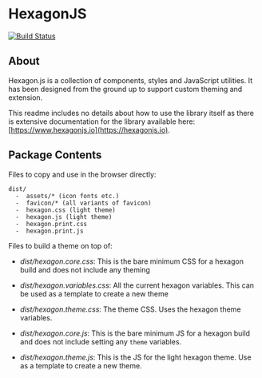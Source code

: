 # HexagonJS

[![Build Status](https://travis-ci.org/ocadotechnology/hexagonjs.svg?branch=master)](https://travis-ci.org/ocadotechnology/hexagonjs)

## About

Hexagon.js is a collection of components, styles and JavaScript utilities. It has been designed from the ground up to support custom theming and extension.

This readme includes no details about how to use the library itself as there is extensive documentation for the library available here: [https://www.hexagonjs.io](https://hexagonjs.io).


## Package Contents

Files to copy and use in the browser directly:
```
dist/
  -  assets/* (icon fonts etc.)
  -  favicon/* (all variants of favicon)
  -  hexagon.css (light theme)
  -  hexagon.js (light theme)
  -  hexagon.print.css
  -  hexagon.print.js
```

Files to build a theme on top of:
- *dist/hexagon.core.css*: This is the bare minimum CSS for a hexagon build and does not include any theming
- *dist/hexagon.variables.css*: All the current hexagon variables. This can be used as a template to create a new theme
- *dist/hexagon.theme.css*: The theme CSS. Uses the hexagon theme variables.

- *dist/hexagon.core.js*: This is the bare minimum JS for a hexagon build and does not include setting any `theme` variables.
- *dist/hexagon.theme.js*: This is the JS for the light hexagon theme. Use as a template to create a new theme.

